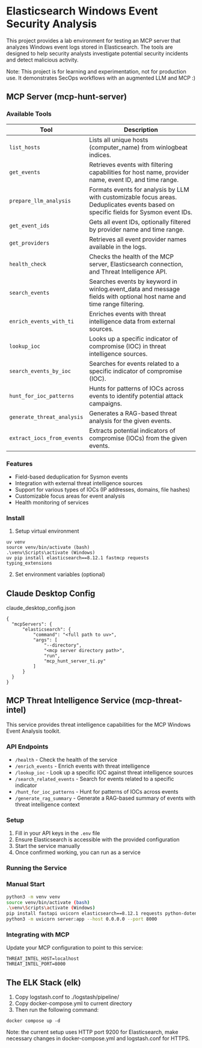 # Elasticsearch Windows Event Security Analysis

This project provides a lab environment for testing an MCP server that analyzes Windows event logs stored in Elasticsearch. The tools are designed to help security analysts investigate potential security incidents and detect malicious activity.

Note: This project is for learning and experimentation, not for production use. It demonstrates SecOps workflows with an augmented LLM and MCP :)   

## MCP Server (mcp-hunt-server)

### Available Tools

| Tool | Description |
|------|-------------|
| `list_hosts` | Lists all unique hosts (computer_name) from winlogbeat indices. |
| `get_events` | Retrieves events with filtering capabilities for host name, provider name, event ID, and time range. |
| `prepare_llm_analysis` | Formats events for analysis by LLM with customizable focus areas. Deduplicates events based on specific fields for Sysmon event IDs. |
| `get_event_ids` | Gets all event IDs, optionally filtered by provider name and time range. |
| `get_providers` | Retrieves all event provider names available in the logs. |
| `health_check` | Checks the health of the MCP server, Elasticsearch connection, and Threat Intelligence API. |
| `search_events` | Searches events by keyword in winlog.event_data and message fields with optional host name and time range filtering. |
| `enrich_events_with_ti` | Enriches events with threat intelligence data from external sources. |
| `lookup_ioc` | Looks up a specific indicator of compromise (IOC) in threat intelligence sources. |
| `search_events_by_ioc` | Searches for events related to a specific indicator of compromise (IOC). |
| `hunt_for_ioc_patterns` | Hunts for patterns of IOCs across events to identify potential attack campaigns. |
| `generate_threat_analysis` | Generates a RAG-based threat analysis for the given events. |
| `extract_iocs_from_events` | Extracts potential indicators of compromise (IOCs) from the given events. |

### Features

- Field-based deduplication for Sysmon events
- Integration with external threat intelligence sources
- Support for various types of IOCs (IP addresses, domains, file hashes)
- Customizable focus areas for event analysis
- Health monitoring of services

### Install

1. Setup virtual environment
```
uv venv
source venv/bin/activate (bash)
.\venv\Scripts\activate (Windows)
uv pip install elasticsearch==8.12.1 fastmcp requests typing_extensions
```
2.  Set environment variables (optional)

## Claude Desktop Config
claude_desktop_config.json
```
{
  "mcpServers": {
      "elasticsearch": {
          "command": "<full path to uv>",
          "args": [
              "--directory",
              "<mcp server directory path>",
              "run",
              "mcp_hunt_server_ti.py"
          ]
      }
  }
}
```


## MCP Threat Intelligence Service (mcp-threat-intel)

This service provides threat intelligence capabilities for the MCP Windows Event Analysis toolkit.

### API Endpoints

- `/health` - Check the health of the service
- `/enrich_events` - Enrich events with threat intelligence
- `/lookup_ioc` - Look up a specific IOC against threat intelligence sources
- `/search_related_events` - Search for events related to a specific indicator
- `/hunt_for_ioc_patterns` - Hunt for patterns of IOCs across events
- `/generate_rag_summary` - Generate a RAG-based summary of events with threat intelligence context

### Setup

1. Fill in your API keys in the `.env` file
2. Ensure Elasticsearch is accessible with the provided configuration
3. Start the service manually
4. Once confirmed working, you can run as a service

### Running the Service

### Manual Start

```bash
python3 -m venv venv
source venv/bin/activate (bash)
.\venv\Scripts\activate (Windows)
pip install fastapi uvicorn elasticsearch==8.12.1 requests python-dotenv
python3 -m uvicorn server:app --host 0.0.0.0 --port 8000
```

### Integrating with MCP

Update your MCP configuration to point to this service:

```
THREAT_INTEL_HOST=localhost
THREAT_INTEL_PORT=8000
```

## The ELK Stack (elk)

1. Copy logstash.conf to ./logstash/pipeline/
2. Copy docker-compose.yml to current directory
3. Then run the following command:
```
docker compose up -d
```

Note: the current setup uses HTTP port 9200 for Elasticsearch, make necessary changes in docker-compose.yml and logstash.conf for HTTPS.
